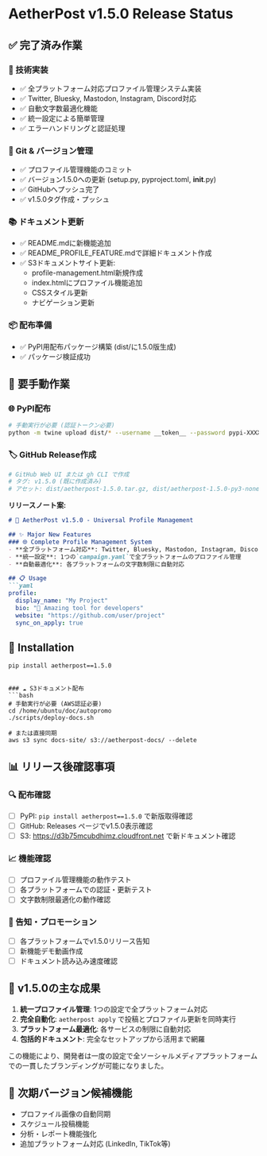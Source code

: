 # AetherPost v1.5.0 Release Status

## ✅ 完了済み作業

### 🔧 技術実装
- ✅ 全プラットフォーム対応プロファイル管理システム実装
- ✅ Twitter, Bluesky, Mastodon, Instagram, Discord対応
- ✅ 自動文字数最適化機能
- ✅ 統一設定による簡単管理
- ✅ エラーハンドリングと認証処理

### 📝 Git & バージョン管理
- ✅ プロファイル管理機能のコミット
- ✅ バージョン1.5.0への更新 (setup.py, pyproject.toml, __init__.py)
- ✅ GitHubへプッシュ完了
- ✅ v1.5.0タグ作成・プッシュ

### 📚 ドキュメント更新
- ✅ README.mdに新機能追加
- ✅ README_PROFILE_FEATURE.mdで詳細ドキュメント作成
- ✅ S3ドキュメントサイト更新:
  - profile-management.html新規作成
  - index.htmlにプロファイル機能追加
  - CSSスタイル更新
  - ナビゲーション更新

### 📦 配布準備
- ✅ PyPI用配布パッケージ構築 (dist/に1.5.0版生成)
- ✅ パッケージ検証成功

## 🔄 要手動作業

### 🌐 PyPI配布
```bash
# 手動実行が必要 (認証トークン必要)
python -m twine upload dist/* --username __token__ --password pypi-XXXXX
```

### 🏷️ GitHub Release作成
```bash
# GitHub Web UI または gh CLI で作成
# タグ: v1.5.0 (既に作成済み)
# アセット: dist/aetherpost-1.5.0.tar.gz, dist/aetherpost-1.5.0-py3-none-any.whl
```

**リリースノート案:**
```markdown
# 🚀 AetherPost v1.5.0 - Universal Profile Management

## ✨ Major New Features
### 🌐 Complete Profile Management System
- **全プラットフォーム対応**: Twitter, Bluesky, Mastodon, Instagram, Discord
- **統一設定**: 1つの`campaign.yaml`で全プラットフォームのプロファイル管理
- **自動最適化**: 各プラットフォームの文字数制限に自動対応

## 📋 Usage
```yaml
profile:
  display_name: "My Project"
  bio: "🚀 Amazing tool for developers"
  website: "https://github.com/user/project"
  sync_on_apply: true
```

## 🚀 Installation
```bash
pip install aetherpost==1.5.0
```
```

### ☁️ S3ドキュメント配布
```bash
# 手動実行が必要 (AWS認証必要)
cd /home/ubuntu/doc/autopromo
./scripts/deploy-docs.sh

# または直接同期
aws s3 sync docs-site/ s3://aetherpost-docs/ --delete
```

## 📊 リリース後確認事項

### 🔍 配布確認
- [ ] PyPI: `pip install aetherpost==1.5.0` で新版取得確認
- [ ] GitHub: Releases ページでv1.5.0表示確認
- [ ] S3: https://d3b75mcubdhimz.cloudfront.net で新ドキュメント確認

### 📈 機能確認
- [ ] プロファイル管理機能の動作テスト
- [ ] 各プラットフォームでの認証・更新テスト
- [ ] 文字数制限最適化の動作確認

### 📢 告知・プロモーション
- [ ] 各プラットフォームでv1.5.0リリース告知
- [ ] 新機能デモ動画作成
- [ ] ドキュメント読み込み速度確認

## 🎯 v1.5.0の主な成果

1. **統一プロファイル管理**: 1つの設定で全プラットフォーム対応
2. **完全自動化**: `aetherpost apply` で投稿とプロファイル更新を同時実行
3. **プラットフォーム最適化**: 各サービスの制限に自動対応
4. **包括的ドキュメント**: 完全なセットアップから活用まで網羅

この機能により、開発者は一度の設定で全ソーシャルメディアプラットフォームでの一貫したブランディングが可能になりました。

## 📝 次期バージョン候補機能
- プロファイル画像の自動同期
- スケジュール投稿機能
- 分析・レポート機能強化
- 追加プラットフォーム対応 (LinkedIn, TikTok等)